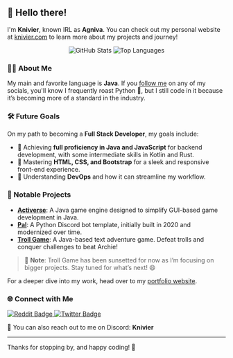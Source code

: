 ## 👋 Hello there!

I'm **Knivier**, known IRL as **Agniva**. You can check out my personal website at [knivier.com](https://knivier.com "Go to my Portfolio") to learn more about my projects and journey!

<div align="center">
  <img src="https://github-readme-stats.vercel.app/api?username=knivier&theme=dark&show_icons=true&hide_border=true&count_private=true" alt="GitHub Stats" />
  <img src="https://github-readme-stats.vercel.app/api/top-langs/?username=knivier&theme=dark&show_icons=true&hide_border=true&layout=compact" alt="Top Languages" />
</div>

### 👨‍💻 About Me

My main and favorite language is **Java**. If you [follow me](https://knivier.github.io/#contact) on any of my socials, you'll know I frequently roast Python 🐍, but I still code in it because it’s becoming more of a standard in the industry. 

### 🛠️ Future Goals 

On my path to becoming a **Full Stack Developer**, my goals include:
- 🌟 Achieving **full proficiency in Java and JavaScript** for backend development, with some intermediate skills in Kotlin and Rust.
- 🎨 Mastering **HTML, CSS, and Bootstrap** for a sleek and responsive front-end experience.
- 🤔 Understanding **DevOps** and how it can streamline my workflow.

### 🚀 Notable Projects

- **[Activerse](https://knivier.com/activerseinfo "Activerse Website")**: A Java game engine designed to simplify GUI-based game development in Java.
- **[Pal](https://github.com/knivier/PalBot "Pal GitHub Repo")**: A Python Discord bot template, initially built in 2020 and modernized over time.
- **[Troll Game](https://knivier.com/trollgameinfo "Troll Game Website")**: A Java-based text adventure game. Defeat trolls and conquer challenges to beat Archie!

> 📝 **Note**: Troll Game has been sunsetted for now as I’m focusing on bigger projects. Stay tuned for what’s next! 😄

For a deeper dive into my work, head over to my [portfolio website](https://knivier.com "Go to my Portfolio").

### 🌐 Connect with Me

<div id="badges">
  <a href="https://www.reddit.com/user/_NessJL">
    <img src="https://img.shields.io/badge/Reddit-FF4500?style=for-the-badge&logo=reddit&logoColor=white" alt="Reddit Badge"/>
  </a>
  <a href="https://x.com/Knivier">
    <img src="https://img.shields.io/badge/Twitter-1DA1F2?style=for-the-badge&logo=twitter&logoColor=white" alt="Twitter Badge"/>
  </a>
</div>

💬 You can also reach out to me on Discord: **Knivier**

---

Thanks for stopping by, and happy coding! 🚀

